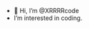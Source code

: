 - 👋 Hi, I’m @XRRRRcode
- I’m interested in coding.

<!---
XRRRRcode/XRRRRcode is a ✨ special ✨ repository because its `README.md` (this file) appears on your GitHub profile.
You can click the Preview link to take a look at your changes.
--->
